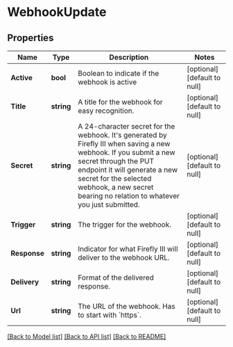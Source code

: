 # WebhookUpdate

## Properties
Name | Type | Description | Notes
------------ | ------------- | ------------- | -------------
**Active** | **bool** | Boolean to indicate if the webhook is active | [optional] [default to null]
**Title** | **string** | A title for the webhook for easy recognition. | [optional] [default to null]
**Secret** | **string** | A 24-character secret for the webhook. It&#x27;s generated by Firefly III when saving a new webhook. If you submit a new secret through the PUT endpoint it will generate a new secret for the selected webhook, a new secret bearing no relation to whatever you just submitted. | [optional] [default to null]
**Trigger** | **string** | The trigger for the webhook. | [optional] [default to null]
**Response** | **string** | Indicator for what Firefly III will deliver to the webhook URL. | [optional] [default to null]
**Delivery** | **string** | Format of the delivered response. | [optional] [default to null]
**Url** | **string** | The URL of the webhook. Has to start with &#x60;https&#x60;. | [optional] [default to null]

[[Back to Model list]](../README.md#documentation-for-models) [[Back to API list]](../README.md#documentation-for-api-endpoints) [[Back to README]](../README.md)

